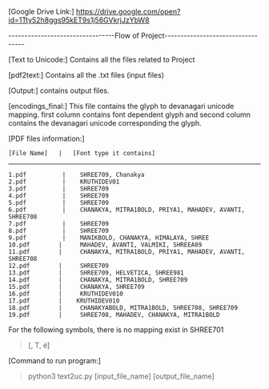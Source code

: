 [Google Drive Link:] https://drive.google.com/open?id=1Tty52h8ggs95kET9s1j56GVkrjJzYbW8


---------------------------------Flow of Project----------------------------------


[Text to Unicode:] Contains all the files related to Project 

[pdf2text:] Contains all the .txt files (input files)

[Output:] contains output files. 

[encodings_final:] This file contains the glyph to devanagari unicode mapping. first column contains font dependent glyph and second column contains the devanagari unicode corresponding the glyph.

[PDF files information:]

    [File Name]   |   [Font type it contains]
----------------------------
    1.pdf          |    SHREE709, Chanakya
    2.pdf          |    KRUTHIDEV01
    3.pdf          |    SHREE709
    4.pdf          |    SHREE709
    5.pdf          |    SHREE709
    6.pdf          |    CHANAKYA, MITRA1BOLD, PRIYA1, MAHADEV, AVANTI, SHREE708
    7.pdf          |    SHREE709
    8.pdf          |    SHREE709
    9.pdf          |    MANIKBOLD, CHANAKYA, HIMALAYA, SHREE
    10.pdf        |     MAHADEV, AVANTI, VALMIKI, SHREEA09
    11.pdf        |     CHANAKYA, MITRA1BOLD, PRIYA1, MAHADEV, AVANTI, SHREE708
    12.pdf        |     SHREE709
    13.pdf        |     SHREE709, HELVETICA, SHREE981
    14.pdf        |     CHANAKYA, MITRA1BOLD, SHREE709
    15.pdf        |     CHANAKYA, SHREE709
    16.pdf        |     KRUTHIDEV010
    17.pdf        |    KRUTHIDEV010
    18.pdf        |     CHANAKYABOLD, MITRA1BOLD, SHREE708, SHREE709
    19.pdf        |     SHREE708, MAHADEV, CHANAKYA, MITRA1BOLD

For the following symbols, there is no mapping exist in SHREE701
>   [, T, é]

[Command to run program:]

>python3 text2uc.py [input_file_name] [output_file_name]
